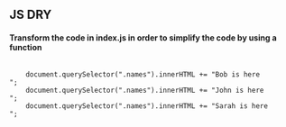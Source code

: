 ## JS DRY

<h4>Transform the code in index.js in order to simplify the code by using a function</h4>

<code>
    document.querySelector(".names").innerHTML += "Bob is here <br />";
    document.querySelector(".names").innerHTML += "John is here <br />";
    document.querySelector(".names").innerHTML += "Sarah is here <br />";
</code>